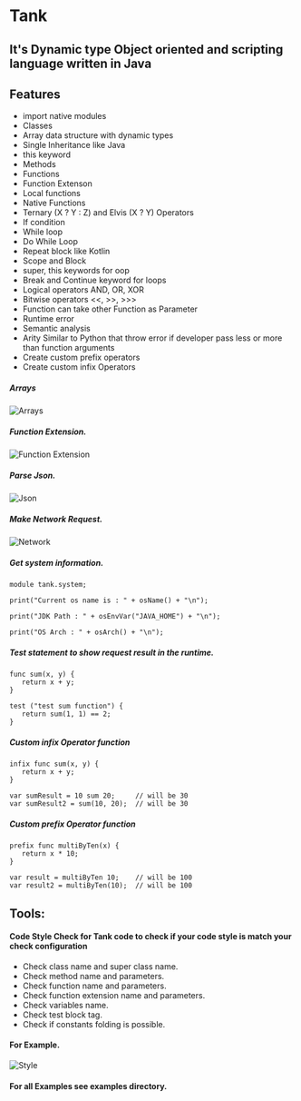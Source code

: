 # Tank

## It's Dynamic type Object oriented and scripting language written in Java

## Features
- import native modules
- Classes
- Array data structure with dynamic types
- Single Inheritance like Java
- this keyword
- Methods
- Functions
- Function Extenson
- Local functions
- Native Functions
- Ternary (X ? Y : Z) and Elvis (X ? Y) Operators
- If condition
- While loop
- Do While Loop
- Repeat block like Kotlin
- Scope and Block
- super, this keywords for oop
- Break and Continue keyword for loops
- Logical operators AND, OR, XOR
- Bitwise operators <<, >>, >>>
- Function can take other Function as Parameter
- Runtime error
- Semantic analysis
- Arity Similar to Python that throw error if developer pass less or more than function arguments
- Create custom prefix operators
- Create custom infix Operators

##### Arrays
![Arrays](screenshots/arrays_screen.PNG)

##### Function Extension.
![Function Extension](screenshots/extension_screen.PNG)

##### Parse Json.
![Json](screenshots/json_screen.PNG)

##### Make Network Request.
![Network](screenshots/network_screen.PNG)

##### Get system information.
```
module tank.system;

print("Current os name is : " + osName() + "\n");

print("JDK Path : " + osEnvVar("JAVA_HOME") + "\n");

print("OS Arch : " + osArch() + "\n");
```

##### Test statement to show request result in the runtime.
```
func sum(x, y) {
   return x + y;
}

test ("test sum function") {
   return sum(1, 1) == 2;
}
```

##### Custom infix Operator function
```
infix func sum(x, y) {
   return x + y;
}

var sumResult = 10 sum 20;     // will be 30
var sumResult2 = sum(10, 20);  // will be 30
```

##### Custom prefix Operator function
```
prefix func multiByTen(x) {
   return x * 10;
}

var result = multiByTen 10;    // will be 100
var result2 = multiByTen(10);  // will be 100
```


## Tools:
#### Code Style Check for Tank code to check if your code style is match your check configuration
- Check class name and super class name.
- Check method name and parameters.
- Check function name and parameters.
- Check function extension name and parameters.
- Check variables name.
- Check test block tag.
- Check if constants folding is possible.

#### For Example.  
![Style](screenshots/style_screen.PNG)

#### For all Examples see examples directory.

